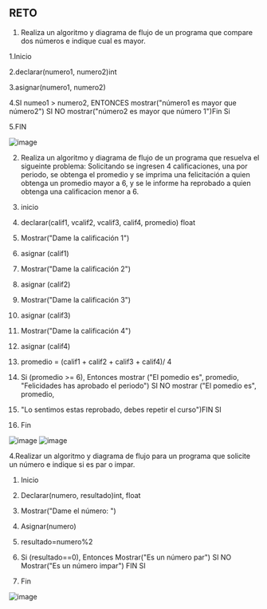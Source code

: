 ## RETO
1. Realiza un algoritmo y diagrama de flujo de un programa que compare dos números e indique cual es mayor.

1.Inicio

2.declarar(numero1, numero2)int

3.asignar(numero1, numero2)

4.SI numeo1 > numero2, ENTONCES mostrar("número1 es mayor que número2") SI NO mostrar("número2 es mayor que número 1")Fin Si

5.FIN

![image](https://user-images.githubusercontent.com/101203503/158852495-36d7fac8-e7fb-4915-912d-5630e3ecefb5.png)



2. Realiza un algoritmo y diagrama de flujo de un programa que resuelva el sigueinte problema: Solicitando se ingresen 4 calificaciones, una por periodo, se obtenga el promedio y se imprima una felicitación a quien obtenga un promedio mayor a 6, y se le informe ha reprobado a quien obtenga una calificacion menor a 6.

1. inicio

2. declarar(calif1, vcalif2, vcalif3, calif4, promedio) float

3. Mostrar("Dame la calificación 1")

4. asignar (calif1)

5. Mostrar("Dame la calificación 2")

6. asignar (calif2)

5. Mostrar("Dame la calificación 3")

7. asignar (calif3)

8. Mostrar("Dame la calificación 4")

9. asignar (calif4)

10. promedio = (calif1 + calif2 + calif3 + calif4)/ 4

11. Si (promedio >= 6), Entonces mostrar ("El pomedio es", promedio, "Felicidades has aprobado el periodo") SI NO  mostrar ("El pomedio es", promedio,
12. "Lo sentimos estas reprobado, debes repetir el curso")FIN SI

12. Fin

![image](https://user-images.githubusercontent.com/101203503/158857947-8beff4dc-785e-4cb9-bafc-c2ebf42afea0.png)
![image](https://user-images.githubusercontent.com/101203503/160954629-9e2f72f1-90f7-47ec-9862-c0f2b6d0794a.png)


4.Realizar un algoritmo y diagrama de flujo para un programa que solicite un número e indique si es par o impar.

1. Inicio

2. Declarar(numero, resultado)int, float

3. Mostrar("Dame el número: ")

4. Asignar(numero)

5. resultado=numero%2

6. Si (resultado==0), Entonces Mostrar("Es un número par") SI NO Mostrar("Es un número impar") FIN SI

7. Fin

![image](https://user-images.githubusercontent.com/101203503/158938423-10a3e167-41ac-46c6-a140-49e94eca4c81.png)


